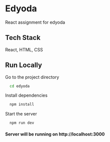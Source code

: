 
# Edyoda

React assignment for edyoda


## Tech Stack

React, HTML, CSS



## Run Locally

Go to the project directory

```bash
  cd edyoda
```

Install dependencies

```bash
  npm install
```

Start the server

```bash
  npm run dev
```

#### Server will be running on http://localhost:3000


